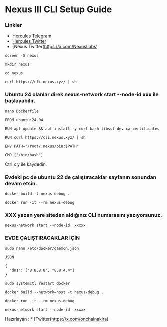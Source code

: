# Nexus III CLI Setup Guide

### Linkler
 * [Hercules Telegram](https://t.me/HerculesNodeTG)
 * [Hercules Twitter](https://twitter.com/Herculesnode)
 * [Nexus Twitter(https://x.com/NexusLabs)


```
screen -S nexus
```
```
mkdir nexus
```
```
cd nexus
```
```
curl https://cli.nexus.xyz/ | sh
```
### Ubuntu 24 olanlar direk nexus-network start --node-id xxx ile başlayabilir.
```
nano Dockerfile
```

```
FROM ubuntu:24.04

RUN apt update && apt install -y curl bash libssl-dev ca-certificates

RUN curl https://cli.nexus.xyz/ | sh

ENV PATH="/root/.nexus/bin:$PATH"

CMD ["/bin/bash"]
```

Ctrl  x y ile kaydedin.

### Evdeki pc de ubuntu 22 de çalıştıracaklar sayfanın sonundan devam etsin.
```
docker build -t nexus-debug .
```
```
docker run -it --rm nexus-debug
```
### XXX yazan yere siteden aldığınız CLI numarasını yazıyorsunuz.
```
nexus-network start --node-id  xxxxx
```





### EVDE ÇALIŞTIRACAKLAR İÇİN
```
sudo nano /etc/docker/daemon.json
```
```
JSON

{
  "dns": ["8.8.8.8", "8.8.4.4"]
}
```
```
sudo systemctl restart docker
```
```
docker build --network=host -t nexus-debug .
```
```
docker run -it --rm nexus-debug
```
```
nexus-network start --node-id  xxxxx
```
Hazırlayan :  * [Twitter(https://x.com/onchainakira)
